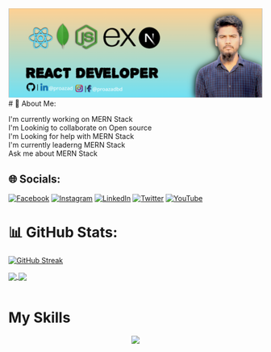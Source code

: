 <img src="./Screenshot_5.png">
# 💫 About Me:

I'm currently working on MERN Stack<br>I'm Lookinig to collaborate on Open source<br>I'm Looking for help with MERN Stack<br>I'm currently leaderng MERN Stack<br>Ask me about MERN Stack

## 🌐 Socials:

[![Facebook](https://img.shields.io/badge/Facebook-%231877F2.svg?logo=Facebook&logoColor=white)](https://facebook.com/proazadbd) [![Instagram](https://img.shields.io/badge/Instagram-%23E4405F.svg?logo=Instagram&logoColor=white)](https://instagram.com/proazadbd) [![LinkedIn](https://img.shields.io/badge/LinkedIn-%230077B5.svg?logo=linkedin&logoColor=white)](https://linkedin.com/in/proazad) [![Twitter](https://img.shields.io/badge/Twitter-%231DA1F2.svg?logo=Twitter&logoColor=white)](https://twitter.com/proazadbd) [![YouTube](https://img.shields.io/badge/YouTube-%23FF0000.svg?logo=YouTube&logoColor=white)](https://youtube.com/@proazadbd)

# 📊 GitHub Stats:

[![GitHub Streak](https://github-readme-streak-stats.herokuapp.com?user=proazad&theme=elegant&border_radius=5.4&width=full&date_format=j%20M%5B%20Y%5D)](https://git.io/streak-stats)

<a href="https://github.com/proazad/github-readme-stats">
  <img height=200 align="center" src="https://github-readme-stats.vercel.app/api?username=proazad" />
</a>
<a href="https://github.com/proazad/convoychat">
  <img height=200 align="center" src="https://github-readme-stats.vercel.app/api/top-langs?username=proazad&layout=compact&langs_count=8&card_width=200" />
</a>
<br><br>

# My Skills

<p align="center">
  <a href="">
    <img src="https://skillicons.dev/icons?i=js,react,next,mongodb,express,nodejs,tailwind,bootstrap,html,css&perline=5" />
  </a>
</p>
